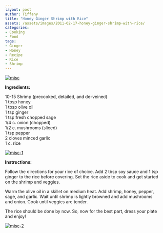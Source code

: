```yaml
---
layout: post
author: Tiffany
title: "Honey Ginger Shrimp with Rice"
assets: /assets/images/2011-02-17-honey-ginger-shrimp-with-rice/
categories: 
- Cooking
- Food
tags: 
- Ginger
- Honey
- Recipe
- Rice
- Shrimp
---
```


[![](jekyll_uploads/2011/02/misc-575x431.jpg "misc")](http://www.sweetpeonies.com/2011/02/honey-ginger-shrimp-with-rice/misc-3/)

**Ingredients:**

10-15 Shrimp (precooked, detailed, and de-veined)  
1 tbsp honey  
1 tbsp olive oil  
1 tsp ginger  
1 tsp fresh chopped sage  
1/4 c. onion (chopped)  
1/2 c. mushrooms (sliced)  
1 tsp pepper  
2 cloves minced garlic  
1 c. rice

[![](jekyll_uploads/2011/02/misc-1-575x431.jpg "misc-1")](http://www.sweetpeonies.com/2011/02/honey-ginger-shrimp-with-rice/misc-1-2/)

**Instructions:**

Follow the directions for your rice of choice. Add 2 tbsp soy sauce and 1 tsp ginger to the rice before covering. Set the rice aside to cook and get started on the shrimp and veggies.

Warm the olive oil in a skillet on medium heat. Add shrimp, honey, pepper, sage, and garlic. Wait until shrimp is lightly browned and add mushrooms and onion. Cook until veggies are tender.

The rice should be done by now. So, now for the best part, dress your plate and enjoy!

[![](jekyll_uploads/2011/02/misc-2-575x431.jpg "misc-2")](http://www.sweetpeonies.com/2011/02/honey-ginger-shrimp-with-rice/misc-2-2/)